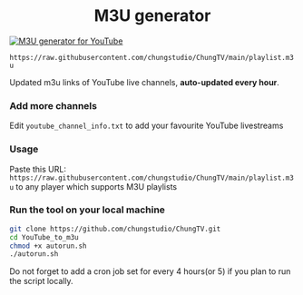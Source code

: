 
<h1 align="center"> M3U generator </h1>

[![M3U generator for YouTube](https://github.com/chungstudio/ChungTV/actions/workflows/m3u_Generator.yml/badge.svg)](https://github.com/chungstudio/YouTube_to_m3u/actions/workflows/m3u_Generator.yml)

`https://raw.githubusercontent.com/chungstudio/ChungTV/main/playlist.m3u`

Updated m3u links of YouTube live channels, **auto-updated every hour**.


### Add more channels
Edit `youtube_channel_info.txt` to add your favourite YouTube livestreams
### Usage
Paste this URL: `https://raw.githubusercontent.com/chungstudio/ChungTV/main/playlist.m3u` to any player which supports M3U playlists

### Run the tool on your local machine
``` bash
git clone https://github.com/chungstudio/ChungTV.git
cd YouTube_to_m3u
chmod +x autorun.sh
./autorun.sh
```

Do not forget to add a cron job set for every 4 hours(or 5) if you plan to run the script locally.
